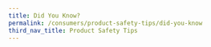 ```yaml
---
title: Did You Know?
permalink: /consumers/product-safety-tips/did-you-know
third_nav_title: Product Safety Tips
---
```

